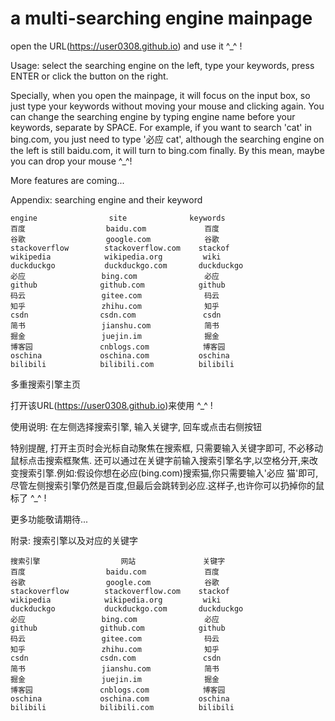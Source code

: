# a multi-searching engine mainpage

open the URL(https://user0308.github.io) and use it ^_^ !

Usage: select the searching engine on the left, type your keywords, press ENTER or click the button on the right.

Specially, when you open the mainpage, it will focus on the input box, so just type your keywords without moving your mouse and clicking again. You can change the searching engine by typing engine name before your keywords, separate by SPACE. For example, if you want to search 'cat' in bing.com, you just need to type '必应 cat', although the searching engine on the left is still baidu.com, it will turn to bing.com finally. By this mean, maybe you can drop your mouse ^_^!


More features are coming...

Appendix:
searching engine and their keyword

```
engine                site              keywords
百度                  baidu.com             百度
谷歌                  google.com            谷歌
stackoverflow        stackoverflow.com    stackof
wikipedia            wikipedia.org         wiki
duckduckgo           duckduckgo.com       duckduckgo
必应                 bing.com               必应
github              github.com            github
码云                 gitee.com              码云
知乎                 zhihu.com              知乎
csdn                csdn.com               csdn
简书                 jianshu.com            简书
掘金                 juejin.im              掘金
博客园               cnblogs.com            博客园
oschina             oschina.com           oschina
bilibili            bilibili.com          bilibili
```

多重搜索引擎主页

打开该URL(https://user0308.github.io)来使用 ^_^ !

使用说明: 在左侧选择搜索引擎, 输入关键字, 回车或点击右侧按钮

特别提醒, 打开主页时会光标自动聚焦在搜索框, 只需要输入关键字即可, 不必移动鼠标点击搜索框聚焦. 还可以通过在关键字前输入搜索引擎名字,以空格分开,来改变搜索引擎.例如:假设你想在必应(bing.com)搜索猫,你只需要输入'必应 猫'即可,尽管左侧搜索引擎仍然是百度,但最后会跳转到必应.这样子,也许你可以扔掉你的鼠标了 ^_^ !

更多功能敬请期待...

附录:
搜索引擎以及对应的关键字
```
搜索引擎                  网站               关键字
百度                  baidu.com             百度
谷歌                  google.com            谷歌
stackoverflow        stackoverflow.com    stackof
wikipedia            wikipedia.org         wiki
duckduckgo           duckduckgo.com       duckduckgo
必应                 bing.com               必应
github              github.com            github
码云                 gitee.com              码云
知乎                 zhihu.com              知乎
csdn                csdn.com               csdn
简书                 jianshu.com            简书
掘金                 juejin.im              掘金
博客园               cnblogs.com            博客园
oschina             oschina.com           oschina
bilibili            bilibili.com          bilibili
```
